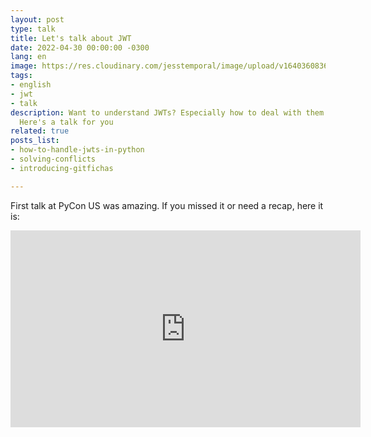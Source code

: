 ```yaml
---
layout: post
type: talk
title: Let's talk about JWT
date: 2022-04-30 00:00:00 -0300
lang: en
image: https://res.cloudinary.com/jesstemporal/image/upload/v1640360836/covers/talk_ycoaee.png
tags:
- english
- jwt
- talk
description: Want to understand JWTs? Especially how to deal with them in python?
  Here's a talk for you
related: true
posts_list:
- how-to-handle-jwts-in-python
- solving-conflicts
- introducing-gitfichas

---
```

First talk at PyCon US was amazing. If you missed it or need a recap, here it is:

<iframe width="560" height="315" src="https://www.youtube.com/embed/JyvJYkbzBNc" title="YouTube video player" frameborder="0" allow="accelerometer; autoplay; clipboard-write; encrypted-media; gyroscope; picture-in-picture" allowfullscreen></iframe>